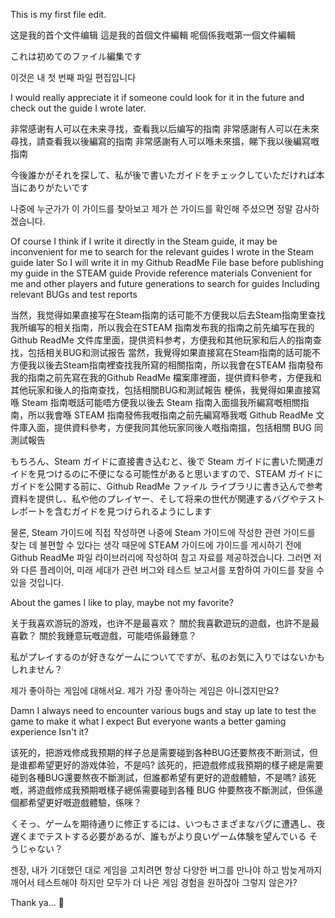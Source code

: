 This is my first file edit.

这是我的首个文件编辑
這是我的首個文件編輯
呢個係我嘅第一個文件編輯

これは初めてのファイル編集です

이것은 내 첫 번째 파일 편집입니다


I would really appreciate it if someone could look for it in the future and check out the guide I wrote later.

非常感谢有人可以在未来寻找，查看我以后编写的指南
非常感謝有人可以在未來尋找，請查看我以後編寫的指南
非常感謝有人可以喺未來搵，睇下我以後編寫嘅指南

今後誰かがそれを探して、私が後で書いたガイドをチェックしていただければ本当にありがたいです

나중에 누군가가 이 가이드를 찾아보고 제가 쓴 가이드를 확인해 주셨으면 정말 감사하겠습니다.


Of course
I think if I write it directly in the Steam guide, it may be inconvenient for me to search for the relevant guides I wrote in the Steam guide later
So I will write it in my Github ReadMe File base before publishing my guide in the STEAM guide
Provide reference materials
Convenient for me and other players and future generations to search for guides
Including relevant BUGs and test reports

当然，我觉得如果直接写在Steam指南的话可能不方便我以后去Steam指南里查找我所编写的相关指南，所以我会在STEAM 指南发布我的指南之前先编写在我的Github ReadMe 文件库里面，提供资料参考，方便我和其他玩家和后人的指南查找，包括相关BUG和测试报告
當然，我覺得如果直接寫在Steam指南的話可能不方便我以後去Steam指南裡查找我所寫的相關指南，所以我會在STEAM 指南發布我的指南之前先寫在我的Github ReadMe 檔案庫裡面，提供資料參考，方便我和其他玩家和後人的指南​​查找，包括相關BUG和測試報告
梗係，我覺得如果直接寫喺 Steam 指南嘅話可能唔方便我以後去 Steam 指南入面搵我所編寫嘅相關指南，所以我會喺 STEAM 指南發佈我嘅指南之前先編寫喺我嘅 Github ReadMe 文件庫入面，提供資料參考，方便我同其他玩家同後人嘅指南搵，包括相關 BUG 同測試報告

もちろん、Steam ガイドに直接書き込むと、後で Steam ガイドに書いた関連ガイドを見つけるのに不便になる可能性があると思いますので、STEAM ガイドにガイドを公開する前に、Github ReadMe ファイル ライブラリに書き込んで参考資料を提供し、私や他のプレイヤー、そして将来の世代が関連するバグやテスト レポートを含むガイドを見つけられるようにします

물론, Steam 가이드에 직접 작성하면 나중에 Steam 가이드에 작성한 관련 가이드를 찾는 데 불편할 수 있다는 생각 때문에 STEAM 가이드에 가이드를 게시하기 전에 Github ReadMe 파일 라이브러리에 작성하여 참고 자료를 제공하겠습니다. 그러면 저와 다른 플레이어, 미래 세대가 관련 버그와 테스트 보고서를 포함하여 가이드를 찾을 수 있을 것입니다.


About the games I like to play, maybe not my favorite?

关于我喜欢游玩的游戏，也许不是最喜欢？
關於我喜歡遊玩的遊戲，也許不是最喜歡？
關於我鍾意玩嘅遊戲，可能唔係最鍾意？

私がプレイするのが好きなゲームについてですが、私のお気に入りではないかもしれません？

제가 좋아하는 게임에 대해서요. 제가 가장 좋아하는 게임은 아니겠지만요?


Damn
I always need to encounter various bugs and stay up late to test the game to make it what I expect
But everyone wants a better gaming experience
Isn't it?

该死的，把游戏修成我预期的样子总是需要碰到各种BUG还要熬夜不断测试，但是谁都希望更好的游戏体验，不是吗?
該死的，把遊戲修成我預期的樣子總是需要碰到各種BUG還要熬夜不斷測試，但誰都希望有更好的遊戲體驗，不是嗎?
該死嘅，將遊戲修成我預期嘅樣子總係需要碰到各種 BUG 仲要熬夜不斷測試，但係邊個都希望更好嘅遊戲體驗，係咪？

くそっ、ゲームを期待通りに修正するには、いつもさまざまなバグに遭遇し、夜遅くまでテストする必要があるが、誰もがより良いゲーム体験を望んでいる
そうじゃない？

젠장, 내가 기대했던 대로 게임을 고치려면 항상 다양한 버그를 만나야 하고 밤늦게까지 깨어서 테스트해야 하지만 모두가 더 나은 게임 경험을 원하잖아
그렇지 않은가?


Thank ya...
🙏



